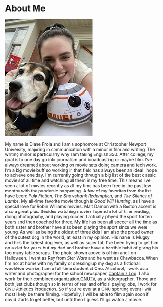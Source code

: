 # About Me

![me and my dog mugsy on halloween](https://github.com/dianefrola/diane-frola-cnu/blob/main/images/menadmugonhalloween.jpg)  

My name is Diane Frola and I am a sophomore at Christopher Newport University, majoring in communication with a minor in film and writing. The writing minor is particularly why I am taking English 350. After college, my goal is to one day go into journalism and broadcasting or maybe film. I’ve always dreamed about working on movie sets doing camera and tech work. I’m a big movie buff so working in that field has always been an ideal I hope to achieve one day. I'm currently going through a big list of the best classic movie sof all time and watching all them in my free time. This means I've seen a lot of movies recently as all my time has been free in the past few months with the pandemic happening. A few of my favorites from the list have been: _Pulp Fiction_, _The Shawshank Redemption_, and _The Silence of Lambs_. My all-time favorite movie though is _Good Will Hunting_, as I have a special love for Robin Williams movies. Matt Damon with a Boston accent is also a great plus. Besides watching movies I spend a lot of time reading, doing photography, and playing soccer. I actually played the sport for ten years and then coached for three. My life has been all soccer all the time as both sister and brother have also been playing the sport since we were young. As well as being the oldest of three kids I am also the proud owner of the cutest dog in the world, at least in my opinion. His name is Mugsy and he’s the laziest dog ever, as well as super fat. I've been trying to get him on a diet for years but my dad and brother have a horrible habit of giving his too many table scraps. The photo shown above is of him and I on Halloween. I went as Rey from _Star Wars_ and he went as Chewbacca. When I'm not at home with my family or dressing up my dog as a fictional wookkiee warrior, I am a full-time student at Cnu. At school, I work as a writer and photographer for the school newspaper, [Captain's Log](http://thecaptainslog.org). I also work for their combined organization,[CNUTV](https://www.facebook.com/thecaptainslog/), as a videographer. Those are both just clubs though so in terms of real and official paying jobs, I work for CNU Athletics Production. So if you're ever at a CNU sporting event I will most likely be there filming. Hopefully, I will be able to film again soon if covid starts to get better, but until then I guess I'll go watch a movie. 
